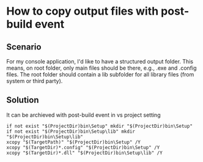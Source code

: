 # How to copy output files with post-build event

## Scenario

For my console application, I'd like to have a structured output folder. This means, on root folder, only main files should be there, e.g., .exe and .config files. The root folder should contain a lib subfolder for all library files (from system or third party).

## Solution

It can be archieved with post-build event in vs project setting

```console
if not exist "$(ProjectDir)bin\Setup" mkdir "$(ProjectDir)bin\Setup"
if not exist "$(ProjectDir)bin\Setup\lib" mkdir "$(ProjectDir)bin\Setup\lib"
xcopy "$(TargetPath)" "$(ProjectDir)bin\Setup" /Y
xcopy "$(TargetDir)*.config" "$(ProjectDir)bin\Setup" /Y
xcopy "$(TargetDir)*.dll" "$(ProjectDir)bin\Setup\lib" /Y
```
